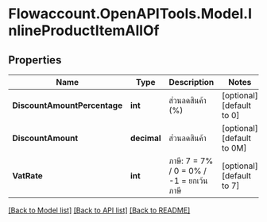 
# Flowaccount.OpenAPITools.Model.InlineProductItemAllOf

## Properties

Name | Type | Description | Notes
------------ | ------------- | ------------- | -------------
**DiscountAmountPercentage** | **int** | ส่วนลดสินค้า (%) | [optional] [default to 0]
**DiscountAmount** | **decimal** | ส่วนลดสินค้า | [optional] [default to 0M]
**VatRate** | **int** | ภาษี: 7 &#x3D; 7% / 0 &#x3D; 0% / -1 &#x3D; ยกเว้นภาษี | [optional] [default to 7]

[[Back to Model list]](../README.md#documentation-for-models)
[[Back to API list]](../README.md#documentation-for-api-endpoints)
[[Back to README]](../README.md)

